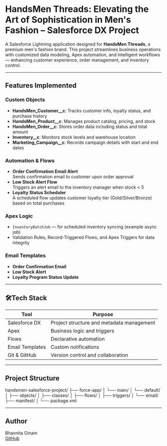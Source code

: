 # HandsMen Threads: Elevating the Art of Sophistication in Men's Fashion – Salesforce DX Project

A Salesforce Lightning application designed for **HandsMen Threads**, a premium men's fashion brand. This project streamlines business operations with customized data modeling, Apex automation, and intelligent workflows — enhancing customer experience, order management, and inventory control.

---

## Features Implemented

### Custom Objects
- **HandsMen_Customer__c**: Tracks customer info, loyalty status, and purchase history
- **HandsMen_Product__c**: Manages product catalog, pricing, and stock
- **HandsMen_Order__c**: Stores order data including status and total amount
- **Inventory__c**: Monitors stock levels and warehouse location
- **Marketing_Campaign__c**: Records campaign details with start and end dates

### Automation & Flows
- **Order Confirmation Email Alert**  
  Sends confirmation email to customer upon order approval
- **Low Stock Alert Flow**  
  Triggers an alert email to the inventory manager when stock < 5
- **Loyalty Status Scheduler**  
  A scheduled flow updates customer loyalty tier (Gold/Silver/Bronze) based on total purchases

### Apex Logic
- `InventoryBatchJob` — for scheduled inventory syncing (example async job)
- Validation Rules, Record-Triggered Flows, and Apex Triggers for data integrity

### Email Templates
- **Order Confirmation Email**
- **Low Stock Alert**
- **Loyalty Program Status Update**

---

## 🛠Tech Stack

| Tool            | Purpose                                |
|-----------------|----------------------------------------|
| Salesforce DX   | Project structure and metadata management |
| Apex            | Business logic and triggers            |
| Flows           | Declarative automation                 |
| Email Templates | Custom notifications                   |
| Git & GitHub    | Version control and collaboration      |

---

## Project Structure

handsmen-salesforce-project/
├── force-app/
│ └── main/
│ └── default/
│ ├── objects/
│ ├── classes/
│ ├── flows/
│ ├── triggers/
│ └── email/
├── manifest/
│ └── package.xml

---

## Author

Bhavnita Oinam  
[GitHub](https://github.com/bhavnitaoinam)
